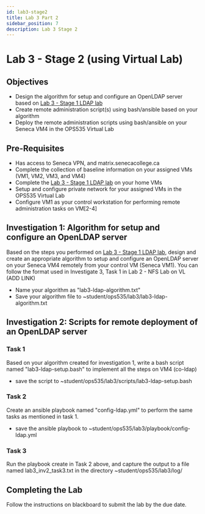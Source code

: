 ```yaml
---
id: lab3-stage2
title: Lab 3 Part 2
sidebar_position: 7
description: Lab 3 Stage 2
---
```


# Lab 3 - Stage 2 (using Virtual Lab)

## Objectives

- Design the algorithm for setup and configure an OpenLDAP server based on [Lab 3 - Stage 1 LDAP lab](./lab3-stage1.md)
- Create remote administration script(s) using bash/ansible based on your algorithm
- Deploy the remote administration scripts using bash/ansible on your Seneca VM4 in the OPS535 Virtual Lab

## Pre-Requisites

- Has access to Seneca VPN, and matrix.senecacollege.ca
- Complete the collection of baseline information on your assigned VMs (VM1, VM2, VM3, and VM4)
- Complete the [Lab 3 - Stage 1 LDAP lab](./lab3-stage1.md) on your home VMs
- Setup and configure private network for your assigned VMs in the OPS535 Virtual Lab
- Configure VM1 as your control workstation for performing remote administration tasks on VM\[2-4\]

## Investigation 1: Algorithm for setup and configure an OpenLDAP server

Based on the steps you performed on [Lab 3 - Stage 1 LDAP lab](./lab3-stage1.md), design and create an appropriate algorithm to setup and configure an OpenLDAP server on your Seneca VM4 remotely from your control VM (Seneca VM1). You can follow the format used in Investigate 3, Task 1 in Lab 2 - NFS Lab on VL (ADD LINK)

- Name your algorithm as "lab3-ldap-algorithm.txt"
- Save your algorithm file to ~student/ops535/lab3/lab3-ldap-algorithm.txt

## Investigation 2: Scripts for remote deployment of an OpenLDAP server

### Task 1

Based on your algorithm created for investigation 1, write a bash script named "lab3-ldap-setup.bash" to implement all the steps on VM4 (co-ldap)

- save the script to ~student/ops535/lab3/scripts/lab3-ldap-setup.bash

### Task 2

Create an ansible playbook named "config-ldap.yml" to perform the same tasks as mentioned in task 1.

- save the ansible playbook to ~student/ops535/lab3/playbook/config-ldap.yml

### Task 3

Run the playbook create in Task 2 above, and capture the output to a file named lab3_inv2_task3.txt in the directory ~student/ops535/lab3/log/

## Completing the Lab

Follow the instructions on blackboard to submit the lab by the due date.
